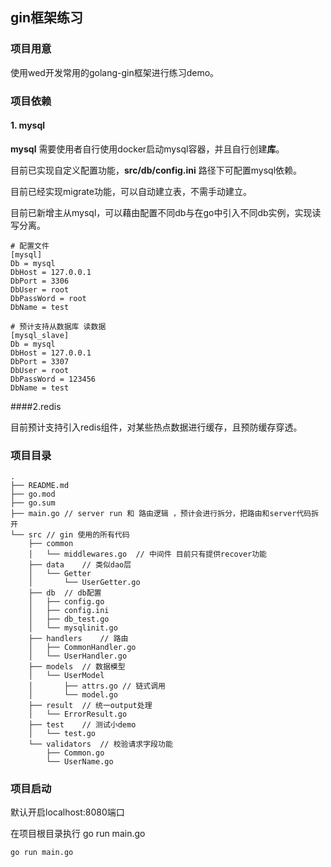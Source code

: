## gin框架练习
### 项目用意
使用wed开发常用的golang-gin框架进行练习demo。

### 项目依赖
#### 1. mysql
**mysql** 需要使用者自行使用docker启动mysql容器，并且自行创建**库**。

目前已实现自定义配置功能，**src/db/config.ini** 路径下可配置mysql依赖。


目前已经实现migrate功能，可以自动建立表，不需手动建立。


目前已新增主从mysql，可以藉由配置不同db与在go中引入不同db实例，实现读写分离。
```bigquery
# 配置文件
[mysql]
Db = mysql
DbHost = 127.0.0.1
DbPort = 3306
DbUser = root
DbPassWord = root
DbName = test
```
```bigquery
# 预计支持从数据库 读数据
[mysql_slave]
Db = mysql
DbHost = 127.0.0.1
DbPort = 3307
DbUser = root
DbPassWord = 123456
DbName = test
```

####2.redis

目前预计支持引入redis组件，对某些热点数据进行缓存，且预防缓存穿透。

### 项目目录
```bigquery
.
├── README.md
├── go.mod
├── go.sum
├── main.go // server run 和 路由逻辑 ，预计会进行拆分，把路由和server代码拆开
└── src // gin 使用的所有代码
    ├── common  
    │   └── middlewares.go  // 中间件 目前只有提供recover功能
    ├── data    // 类似dao层
    │   └── Getter
    │       └── UserGetter.go
    ├── db  // db配置
    │   ├── config.go
    │   ├── config.ini
    │   ├── db_test.go
    │   └── mysqlinit.go
    ├── handlers    // 路由
    │   ├── CommonHandler.go
    │   └── UserHandler.go
    ├── models  // 数据模型
    │   └── UserModel
    │       ├── attrs.go // 链式调用
    │       └── model.go  
    ├── result  // 统一output处理
    │   └── ErrorResult.go
    ├── test    // 测试小demo
    │   └── test.go
    └── validators  // 校验请求字段功能
        ├── Common.go
        └── UserName.go

```

### 项目启动
默认开启localhost:8080端口

在项目根目录执行 go run main.go
```
go run main.go
```
